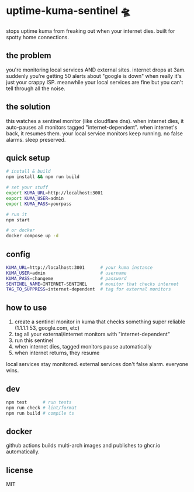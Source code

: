 # uptime-kuma-sentinel 🛸

stops uptime kuma from freaking out when your internet dies. built for spotty home connections.

## the problem

you're monitoring local services AND external sites. internet drops at 3am. suddenly you're getting 50 alerts about "google is down" when really it's just your crappy ISP. meanwhile your local services are fine but you can't tell through all the noise.

## the solution

this watches a sentinel monitor (like cloudflare dns). when internet dies, it auto-pauses all monitors tagged "internet-dependent". when internet's back, it resumes them. your local service monitors keep running. no false alarms. sleep preserved.

## quick setup

```bash
# install & build
npm install && npm run build

# set your stuff
export KUMA_URL=http://localhost:3001
export KUMA_USER=admin
export KUMA_PASS=yourpass

# run it
npm start

# or docker
docker compose up -d
```

## config

```bash
KUMA_URL=http://localhost:3001      # your kuma instance
KUMA_USER=admin                     # username
KUMA_PASS=changeme                  # password
SENTINEL_NAME=INTERNET-SENTINEL     # monitor that checks internet
TAG_TO_SUPPRESS=internet-dependent  # tag for external monitors
```

## how to use

1. create a sentinel monitor in kuma that checks something super reliable (1.1.1.1:53, google.com, etc)
2. tag all your external/internet monitors with "internet-dependent"
3. run this sentinel
4. when internet dies, tagged monitors pause automatically
5. when internet returns, they resume

local services stay monitored. external services don't false alarm. everyone wins.

## dev

```bash
npm test      # run tests
npm run check # lint/format
npm run build # compile ts
```

## docker

github actions builds multi-arch images and publishes to ghcr.io automatically.

## license

MIT